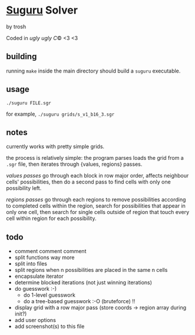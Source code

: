 # [Suguru](krazydad.com/suguru) Solver

by trosh

Coded in *ugly ugly C*© <3 <3

## building

running `make` inside the main directory should build
a `suguru` executable.

## usage

    ./suguru FILE.sgr

for example, `./suguru grids/s_v1_b16_3.sgr`

## notes

currently works with pretty simple grids.

the process is relatively simple:
the program parses loads the grid from a `.sgr` file,
then iterates through {values, regions} passes.

*values passes* go through each block in row major order,
affects neighbour cells' possibilities,
then do a second pass to find cells with only one
possibility left.

*regions passes* go through each regions to remove
possibilities according to completed cells within the region,
search for possibilities that appear in only one cell,
then search for single cells outside of region that touch
every cell within region for each possibility.

## todo

- comment comment comment
- split functions way more
- split into files
- split regions when n possibilities are placed in the same n cells
- encapsulate iterator
- determine blocked iterations (not just winning iterations)
- do guesswork :-)
  - do 1-level guesswork
  - do a tree-based guesswork :-O (bruteforce) !!
- display grid with a row major pass
  (store coords -> region array during init?)
- add user options
- add screenshot(s) to this file

